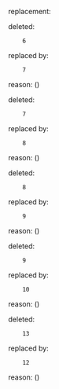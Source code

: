 replacement:

deleted:

		6

replaced by:

		7

reason: ()

deleted:

		7

replaced by:

		8

reason: ()

deleted:

		8

replaced by:

		9

reason: ()

deleted:

		9

replaced by:

		10

reason: ()

deleted:

		13

replaced by:

		12

reason: ()

